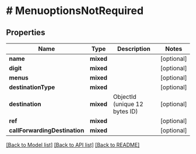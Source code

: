 # # MenuoptionsNotRequired

## Properties

Name | Type | Description | Notes
------------ | ------------- | ------------- | -------------
**name** | **mixed** |  | [optional]
**digit** | **mixed** |  | [optional]
**menus** | **mixed** |  | [optional]
**destinationType** | **mixed** |  | [optional]
**destination** | **mixed** | ObjectId (unique 12 bytes ID) | [optional]
**ref** | **mixed** |  | [optional]
**callForwardingDestination** | **mixed** |  | [optional]

[[Back to Model list]](../../README.md#models) [[Back to API list]](../../README.md#endpoints) [[Back to README]](../../README.md)
